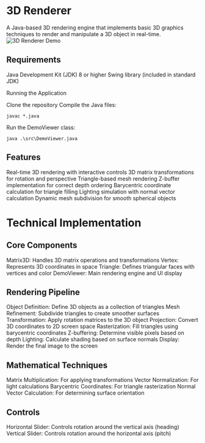 # 3D Renderer
A Java-based 3D rendering engine that implements basic 3D graphics techniques to render and manipulate a 3D object in real-time.
![3D Renderer Demo](./assets/demo.gif)

## Requirements

Java Development Kit (JDK) 8 or higher
Swing library (included in standard JDK)

Running the Application

Clone the repository
Compile the Java files:
```
javac *.java
```

Run the DemoViewer class:
```
java .\src\DemoViewer.java
```

## Features

Real-time 3D rendering with interactive controls
3D matrix transformations for rotation and perspective
Triangle-based mesh rendering
Z-buffer implementation for correct depth ordering
Barycentric coordinate calculation for triangle filling
Lighting simulation with normal vector calculation
Dynamic mesh subdivision for smooth spherical objects

# Technical Implementation
## Core Components

Matrix3D: Handles 3D matrix operations and transformations
Vertex: Represents 3D coordinates in space
Triangle: Defines triangular faces with vertices and color
DemoViewer: Main rendering engine and UI display

## Rendering Pipeline

Object Definition: Define 3D objects as a collection of triangles
Mesh Refinement: Subdivide triangles to create smoother surfaces
Transformation: Apply rotation matrices to the 3D object
Projection: Convert 3D coordinates to 2D screen space
Rasterization: Fill triangles using barycentric coordinates
Z-buffering: Determine visible pixels based on depth
Lighting: Calculate shading based on surface normals
Display: Render the final image to the screen

## Mathematical Techniques

Matrix Multiplication: For applying transformations
Vector Normalization: For light calculations
Barycentric Coordinates: For triangle rasterization
Normal Vector Calculation: For determining surface orientation

## Controls

Horizontal Slider: Controls rotation around the vertical axis (heading)
Vertical Slider: Controls rotation around the horizontal axis (pitch)


